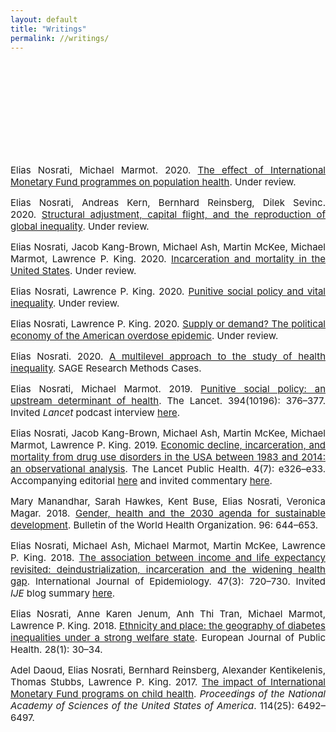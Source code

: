 ```yaml
---
layout: default
title: "Writings"
permalink: //writings/
---
```

<p><span style="font-size: 15px;"><br></span></p>
<p><span style="font-size: 15px;"><br></span></p>
<p><span style="font-size: 15px;"><br></span></p>
<p><span style="font-size: 15px;"><br></span></p>
<p><span style="font-size: 15px;"><br></span></p>
<p style="text-align: justify;"><span style="font-size: 15px;">Elias Nosrati, Michael Marmot. 2020.&nbsp;<a href="https://github.com/eliasnosrati/eliasnosrati.github.io/blob/master/IMF_health_02.pdf" rel="noopener noreferrer" target="_blank">The effect of International Monetary Fund programmes on population health</a>. Under review.</span></p>
<p style="text-align: justify;"><span style="font-size: 15px;">Elias Nosrati, Andreas Kern, Bernhard Reinsberg, Dilek Sevinc. 2020.&nbsp;<a href="https://github.com/eliasnosrati/eliasnosrati.github.io/blob/master/IMFIFF.pdf" rel="noopener noreferrer" target="_blank">Structural adjustment, capital flight, and the reproduction of global inequality</a>. Under review.</span></p>
<p style="text-align: justify;"><span style="font-size: 15px;">Elias Nosrati, Jacob Kang-Brown, Michael Ash, Martin McKee, Michael Marmot, Lawrence P. King. 2020.&nbsp;<a href="https://github.com/eliasnosrati/eliasnosrati.github.io/blob/master/Incarceration_mortality_PNAS.pdf" rel="noopener noreferrer" target="_blank">Incarceration and mortality in the United States</a>. Under review.</span></p>
<p style="text-align: justify;"><span style="font-size: 15px;">Elias Nosrati, Lawrence P. King. 2020. <a href="https://github.com/eliasnosrati/eliasnosrati.github.io/blob/master/Premature_mort_ASR.pdf" rel="noopener noreferrer" target="_blank">Punitive social policy and vital inequality</a>. Under review.</span></p>
<p style="text-align: justify;"><span style="font-size: 15px;">Elias Nosrati, Lawrence P. King. 2020. </span><a href="https://github.com/eliasnosrati/eliasnosrati.github.io/blob/master/Supply_demand.pdf" rel="noopener noreferrer" target="_blank"><span style="font-size: 15px;">Supply or demand? The political economy of the American overdose epidemic</span></a><span style="font-size: 15px;">. Under review.</span></p>
<p style="text-align: justify;"><span style="font-size: 15px;">Elias Nosrati. 2020. <a href="https://methods.sagepub.com/case/multilevel-approach-health-inequality-diabetes-prevalence-oslo-norway" rel="noopener noreferrer" target="_blank">A multilevel approach to the study of health inequality</a>. SAGE Research Methods Cases.<br></span></p>
<p style="text-align: justify;"><span style="font-size: 15px;">Elias Nosrati, Michael Marmot. 2019. <a href="https://github.com/eliasnosrati/eliasnosrati.github.io/blob/master/PIIS0140673619316721.pdf" rel="noopener noreferrer" target="_blank">Punitive social policy: an upstream determinant of health</a>. The Lancet. 394(10196): 376&ndash;377. Invited <em>Lancet</em> podcast interview <a href="https://www.thelancet.com/podcasts/marmot-austerity-social-policy" rel="noopener noreferrer" target="_blank">here</a>.<br></span></p>
<p style="text-align: justify;"><span style="font-size: 15px;">Elias Nosrati, Jacob Kang-Brown, Michael Ash, Martin McKee, Michael Marmot, Lawrence P. King. 2019. <a href="https://github.com/eliasnosrati/eliasnosrati.github.io/blob/master/Nosrati_et_al_usincarceration.pdf" rel="noopener noreferrer" target="_blank">Economic decline, incarceration, and mortality from drug use disorders in the USA between 1983 and 2014: an observational analysis</a>. The Lancet Public Health. 4(7): e326&ndash;e33. Accompanying editorial <a href="https://www.thelancet.com/journals/lanpub/article/PIIS2468-2667(19)30114-8/fulltext" rel="noopener noreferrer" target="_blank">here</a> and invited commentary <a href="https://www.thelancet.com/journals/lanpub/article/PIIS2468-2667(19)30103-3/fulltext" rel="noopener noreferrer" target="_blank">here</a>.<br></span></p>
<p style="text-align: justify;"><span style="font-size: 15px;">Mary Manandhar, Sarah Hawkes, Kent Buse, Elias Nosrati, Veronica Magar. 2018. <a href="https://github.com/eliasnosrati/eliasnosrati.github.io/blob/master/18-211607.pdf" rel="noopener noreferrer" target="_blank">Gender, health and the 2030 agenda for sustainable development</a>. Bulletin of the World Health Organization. 96: 644&ndash;653.<br></span></p>
<p style="text-align: justify;"><span style="font-size: 15px;">Elias Nosrati, Michael Ash, Michael Marmot, Martin McKee, Lawrence P. King. 2018. <a href="https://github.com/eliasnosrati/eliasnosrati.github.io/blob/master/dyx243.pdf" rel="noopener noreferrer" target="_blank">The association between income and life expectancy revisited: deindustrialization, incarceration and the widening health gap</a>. International Journal of Epidemiology. 47(3): 720&ndash;730. Invited <em>IJE&nbsp;</em>blog summary <a href="https://ije-blog.com/2017/12/07/punishing-the-poor-killing-the-poor-punitive-political-responses-to-economic-decline-deepen-health-inequalities-in-the-united-states/" rel="noopener noreferrer" target="_blank">here</a>.</span></p>
<p style="text-align: justify;"><span style="font-size: 15px;">Elias Nosrati, Anne Karen Jenum, Anh Thi Tran, Michael Marmot, Lawrence P. King. 2018. <a href="https://github.com/eliasnosrati/eliasnosrati.github.io/blob/master/vqMwmW-ckx119.pdf" rel="noopener noreferrer" target="_blank">Ethnicity and place: the geography of diabetes inequalities under a strong welfare state</a>. European Journal of Public Health. 28(1): 30&ndash;34.</span></p>
<p style="text-align: justify;"><span style="font-size: 15px;">Adel Daoud, Elias Nosrati, Bernhard Reinsberg, Alexander Kentikelenis, Thomas Stubbs, Lawrence P. King. 2017. <a href="https://github.com/eliasnosrati/eliasnosrati.github.io/blob/master/6492.full.pdf" rel="noopener noreferrer" target="_blank">The impact of International Monetary Fund programs on child health</a>. <em>Proceedings of the National Academy of Sciences of the United States of America</em>. 114(25): 6492&ndash;6497.</span></p>
